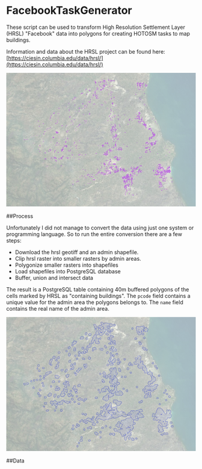 # FacebookTaskGenerator

These script can be used to transform High Resolution Settlement Layer (HRSL) "Facebook" data into polygons for 
creating HOTOSM tasks to map buildings.

Information and data about the HRSL project can be found here: 
[https://ciesin.columbia.edu/data/hrsl/](https://ciesin.columbia.edu/data/hrsl/)

![HRSL data example](hrsl_mwi_20506.png "HRSL data example")


##Process

Unfortunately I did not manage to convert the data using just one system or
programming language. So to run the entire conversion there are a few steps:

* Download the hrsl geotiff and an admin shapefile.
* Clip hrsl raster into smaller rasters by admin areas.
* Polygonize smaller rasters into shapefiles
* Load shapefiles into PostgreSQL database
* Buffer, union and intersect data

The result is a PostgreSQL table containing 40m buffered polygons of the cells
marked by HRSL as "containing buildings". The `pcode` field contains a unique
value for the admin area the polygons belongs to. The `name` field contains the
real name of the admin area.

![HRSL data example](hrsl_polygons_mwi_20506.png "Resulting polgons")

##Data







